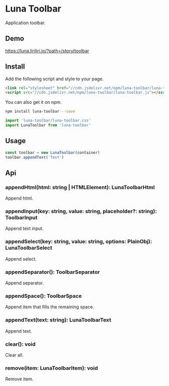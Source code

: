 # Luna Toolbar

Application toolbar.

## Demo

https://luna.liriliri.io/?path=/story/toolbar

## Install

Add the following script and style to your page.

```html
<link rel="stylesheet" href="//cdn.jsdelivr.net/npm/luna-toolbar/luna-toolbar.css" />
<script src="//cdn.jsdelivr.net/npm/luna-toolbar/luna-toolbar.js"></script>
```

You can also get it on npm.

```bash
npm install luna-toolbar --save
```

```javascript
import 'luna-toolbar/luna-toolbar.css'
import LunaToolbar from 'luna-toolbar'
```

## Usage

```javascript
const toolbar = new LunaToolbar(container)
toolbar.appendText('Test')
```

## Api

### appendHtml(html: string | HTMLElement): LunaToolbarHtml

Append html.

### appendInput(key: string, value: string, placeholder?: string): ToolbarInput

Append text input.

### appendSelect(key: string, value: string, options: PlainObj<string>): LunaToolbarSelect

Append select.

### appendSeparator(): ToolbarSeparator

Append separator.

### appendSpace(): ToolbarSpace

Append item that fills the remaining space.

### appendText(text: string): LunaToolbarText

Append text.

### clear(): void

Clear all.

### remove(item: LunaToolbarItem): void

Remove item.
